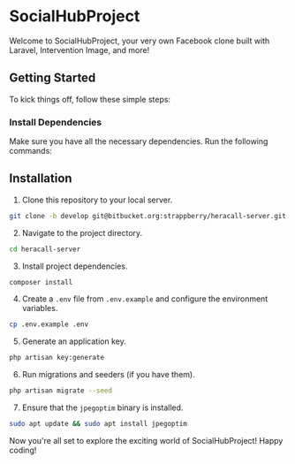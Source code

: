 # SocialHubProject

Welcome to SocialHubProject, your very own Facebook clone built with Laravel, Intervention Image, and more! 

## Getting Started

To kick things off, follow these simple steps:

### Install Dependencies

Make sure you have all the necessary dependencies. Run the following commands:


## Installation

1. Clone this repository to your local server.
```sh
git clone -b develop git@bitbucket.org:strappberry/heracall-server.git
```

2. Navigate to the project directory.
```sh
cd heracall-server
```

3. Install project dependencies.
```sh
composer install
```

4. Create a `.env` file from `.env.example` and configure the environment variables.
```sh
cp .env.example .env
```

5. Generate an application key.
```sh
php artisan key:generate
```

6. Run migrations and seeders (if you have them).
```sh
php artisan migrate --seed
```

7. Ensure that the `jpegoptim` binary is installed.
```sh
sudo apt update && sudo apt install jpegoptim
```

Now you're all set to explore the exciting world of SocialHubProject! Happy coding!